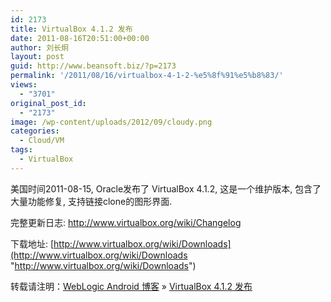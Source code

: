 ```yaml
---
id: 2173
title: VirtualBox 4.1.2 发布
date: 2011-08-16T20:51:00+00:00
author: 刘长炯
layout: post
guid: http://www.beansoft.biz/?p=2173
permalink: '/2011/08/16/virtualbox-4-1-2-%e5%8f%91%e5%b8%83/'
views:
  - "3701"
original_post_id:
  - "2173"
image: /wp-content/uploads/2012/09/cloudy.png
categories:
  - Cloud/VM
tags:
  - VirtualBox
---
```

美国时间2011-08-15, Oracle发布了 VirtualBox 4.1.2, 这是一个维护版本, 包含了大量功能修复, 支持链接clone的图形界面.

完整更新日志: <http://www.virtualbox.org/wiki/Changelog>

下载地址: [http://www.virtualbox.org/wiki/Downloads](http://www.virtualbox.org/wiki/Downloads "http://www.virtualbox.org/wiki/Downloads")

转载请注明：[WebLogic Android 博客](http://www.beansoft.biz) &raquo; [VirtualBox 4.1.2 发布](http://www.beansoft.biz/2011/08/16/virtualbox-4-1-2-%e5%8f%91%e5%b8%83/)